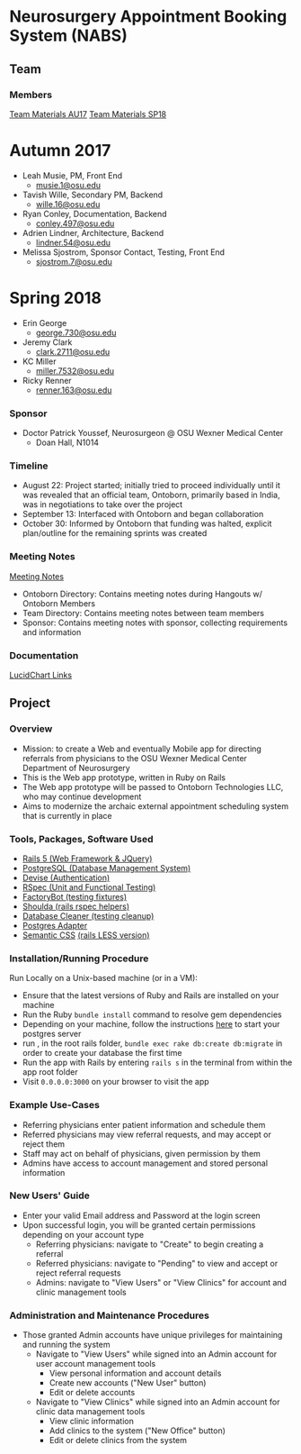 # Neurosurgery Appointment Booking System (NABS)

## Team

### Members
[Team Materials AU17](https://drive.google.com/open?id=0B6ddZznZSupMM19RbEp4TGNwT0E)
[Team Materials SP18](https://drive.google.com/open?id=1AZRpi3Pc6Q2DraqHKlJkvcFmP0j3AjfT)

# Autumn 2017
- Leah Musie, PM, Front End
	- musie.1@osu.edu
- Tavish Wille, Secondary PM, Backend
	- wille.16@osu.edu
- Ryan Conley, Documentation, Backend
	- conley.497@osu.edu
- Adrien Lindner, Architecture, Backend
	- lindner.54@osu.edu
- Melissa Sjostrom, Sponsor Contact, Testing, Front End
	- sjostrom.7@osu.edu

# Spring 2018
- Erin George
	- george.730@osu.edu
- Jeremy Clark
	- clark.2711@osu.edu
- KC Miller
	- miller.7532@osu.edu
- Ricky Renner
	- renner.163@osu.edu

### Sponsor 
- Doctor Patrick Youssef, Neurosurgeon @ OSU Wexner Medical Center
	- Doan Hall, N1014

### Timeline
- August 22: Project started; initially tried to proceed individually until it was revealed that an official team, Ontoborn, primarily based in India, was in negotiations to take over the project
- September 13: Interfaced with Ontoborn and began collaboration
- October 30: Informed by Ontoborn that funding was halted, explicit plan/outline for the remaining sprints was created

### Meeting Notes
[Meeting Notes](https://drive.google.com/open?id=0B6ddZznZSupMaEVzZExYR0pxbDQ)
- Ontoborn Directory: Contains meeting notes during Hangouts w/ Ontoborn Members
- Team Directory: Contains meeting notes between team members
- Sponsor: Contains meeting notes with sponsor, collecting requirements and information

### Documentation
[LucidChart Links](https://docs.google.com/document/d/1IowPOq2anCaHvJUG5TfFN3ibl4_TieGXR8eaiDRXotQ/edit?usp=sharing)

## Project

### Overview
- Mission: to create a Web and eventually Mobile app for directing referrals from physicians to the OSU Wexner Medical Center Department of Neurosurgery
- This is the Web app prototype, written in Ruby on Rails
- The Web app prototype will be passed to Ontoborn Technologies LLC, who may continue development
- Aims to modernize the archaic external appointment scheduling system that is currently in place

### Tools, Packages, Software Used
- [Rails 5 (Web Framework & JQuery)](https://github.com/rails/rails)
- [PostgreSQL (Database Management System)](https://www.postgresql.org/download/)
- [Devise (Authentication)](https://github.com/plataformatec/devise)
- [RSpec (Unit and Functional Testing)](https://github.com/rspec/rspec-rails)
- [FactoryBot (testing fixtures)](https://github.com/thoughtbot/factory_bot_rails)
- [Shoulda (rails rspec helpers)](https://github.com/thoughtbot/shoulda)
- [Database Cleaner (testing cleanup)](https://github.com/DatabaseCleaner/database_cleaner)
- [Postgres Adapter](https://github.com/ged/ruby-pg)
- [Semantic CSS](https://semantic-ui.com) [(rails LESS version)](https://github.com/Semantic-Org/Semantic-UI-Rails-LESS)

### Installation/Running Procedure
Run Locally on a Unix-based machine (or in a VM):

- Ensure that the latest versions of Ruby and Rails are installed on your machine
- Run the Ruby `bundle install` command to resolve gem dependencies
- Depending on your machine, follow the instructions [here](https://www.postgresql.org/docs/9.1/static/server-start.html) to start your postgres server
- run , in the root rails folder, `bundle exec rake db:create db:migrate` in order to create your database the first time 
- Run the app with Rails by entering `rails s` in the terminal from within the app root folder
- Visit `0.0.0.0:3000` on your browser to visit the app

### Example Use-Cases
- Referring physicians enter patient information and schedule them
- Referred physicians may view referral requests, and may accept or reject them
- Staff may act on behalf of physicians, given permission by them
- Admins have access to account management and stored personal information

### New Users' Guide
- Enter your valid Email address and Password at the login screen
- Upon successful login, you will be granted certain permissions depending on your account type
    - Referring physicians: navigate to "Create" to begin creating a referral
    - Referred physicians: navigate to "Pending" to view and accept or reject referral requests
    - Admins: navigate to "View Users" or "View Clinics" for account and clinic management tools

### Administration and Maintenance Procedures
- Those granted Admin accounts have unique privileges for maintaining and running the system
    - Navigate to "View Users" while signed into an Admin account for user account management tools
        - View personal information and account details
        - Create new accounts ("New User" button)
        - Edit or delete accounts
    - Navigate to "View Clinics" while signed into an Admin account for clinic data management tools
        - View clinic information
        - Add clinics to the system ("New Office" button)
        - Edit or delete clinics from the system
    
